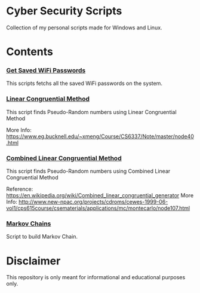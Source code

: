 # Cyber Security Scripts

Collection of my personal scripts made for Windows and Linux.

# Contents

### [Get Saved WiFi Passwords](https://github.com/manjotsidhu/CyberSecurity-Scripts/blob/master/01_Saved_WiFi_Passwords/list_wifi_passwords.py)
This scripts fetchs all the saved WiFi passwords on the system.

### [Linear Congruential Method](https://github.com/manjotsidhu/CyberSecurity-Scripts/blob/master/02_LCG/lcg.py)
This script finds Pseudo-Random numbers using Linear Congruential Method 

More Info: https://www.eg.bucknell.edu/~xmeng/Course/CS6337/Note/master/node40.html

### [Combined Linear Congruential Method](https://github.com/manjotsidhu/CyberSecurity-Scripts/blob/master/03_CLCG/clcg.py)
This script finds Pseudo-Random numbers using Combined Linear Congruential Method 

Reference: https://en.wikipedia.org/wiki/Combined_linear_congruential_generator
More Info: http://www.new-npac.org/projects/cdroms/cewes-1999-06-vol1/cps615course/csematerials/applications/mc/montecarlo/node107.html

### [Markov Chains](https://github.com/manjotsidhu/CyberSecurity-Scripts/blob/master/04_MarkovChains/markov.py)
Script to build Markov Chain.

# Disclaimer

This repository is only meant for informational and educational purposes only.
